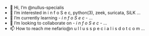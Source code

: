 - 👋 Hi, I’m @nullus-specialis
- 👀 I’m interested in i n f o S e c, python(3), zeek, suricata, SiLK ...
- 🌱 I’m currently learning *- i n f o S e c -*  ...
- 💞️ I’m looking to collaborate on *- i n f o S e c -* ...
- 📫 How to reach me nefario@n u l l u s s p e c i a l i s d o t c o m ...


<!---
nullus-specialis/nullus-specialis is a ✨ special ✨ repository because its `README.md` (this file) appears on your GitHub profile.
You can click the Preview link to take a look at your changes.
--->
